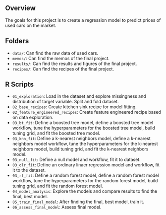 ## Overview

The goals for this project is to create a regression model to predict prices of used cars on the market. 

## Folders

- `data/`: Can find the raw data of used cars.
- `memos/`: Can find the memos of the final project.
- `results/`: Can find the results and figures of the final project.
- `recipes/`: Can find the recipes of the final project.

## R Scripts
- `01_exploration`: Load in the dataset and explore missingness and distribution of target variable. Split and fold dataset.
- `02_base_recipes`: Create kitchen sink recipe for model fitting.
- `02_feature_engineered_recipes`: Create feature engineered recipe based on data exploration.
- `03_bt_fit`: Define a boosted tree model, define a boosted tree model workflow, tune the hyperparameters for the boosted tree model, build tuning grid, and fit the boosted tree model.
- `03_knn_fit`: Define a k-nearest neighbors model, define a k-nearest neighbors model workflow, tune the hyperparameters for the k-nearest neighbors model, build tuning grid, and fit the k-nearest neighbors model.
- `03_null_fit`: Define a null model and workflow, fit it to dataset.
- `03_olr_fit`: Define an ordinary linaer regression model and workflow, fit it to the dataset.
- `03_rf_fit`:  Define a random forest model, define a random forest model workflow, tune the hyperparameters for the random forest model, build tuning grid, and fit the random forest model.
- `04_model_analysis`:  Explore the  models and compare results to find the final, best model.
- `05_train_final_model`: After finding the final, best model, train it.
- `06_assess_final_model`: Assess final model.
